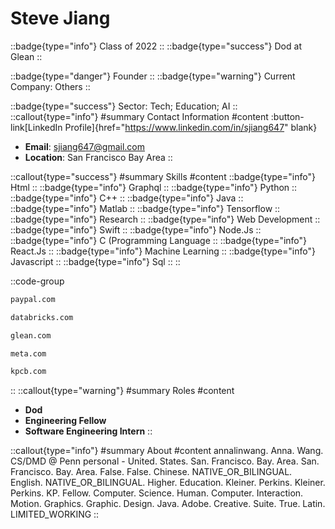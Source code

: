 # Steve Jiang
::badge{type="info"}
Class of 2022
::
::badge{type="success"}
Dod at Glean
::

::badge{type="danger"}
Founder
::
::badge{type="warning"}
Current Company: Others
::

::badge{type="success"}
Sector: Tech; Education; AI
::
::callout{type="info"}
#summary
Contact Information
#content
:button-link[LinkedIn Profile]{href="https://www.linkedin.com/in/sjiang647" blank}
- **Email**: sjiang647@gmail.com
- **Location**: San Francisco Bay Area
::

::callout{type="success"}
#summary
Skills
#content
::badge{type="info"}
Html
::
::badge{type="info"}
Graphql
::
::badge{type="info"}
Python
::
::badge{type="info"}
C++
::
::badge{type="info"}
Java
::
::badge{type="info"}
Matlab
::
::badge{type="info"}
Tensorflow
::
::badge{type="info"}
Research
::
::badge{type="info"}
Web Development
::
::badge{type="info"}
Swift
::
::badge{type="info"}
Node.Js
::
::badge{type="info"}
C (Programming Language
::
::badge{type="info"}
React.Js
::
::badge{type="info"}
Machine Learning
::
::badge{type="info"}
Javascript
::
::badge{type="info"}
Sql
::
::

::code-group
```bash [PayPal]
paypal.com
```
```bash [Databricks]
databricks.com
```
```bash [Glean]
glean.com
```
```bash [Meta]
meta.com
```
```bash [Kleiner Perkins Caufield & Byers]
kpcb.com
```
::
::callout{type="warning"}
#summary
Roles
#content
- **Dod**
- **Engineering Fellow**
- **Software Engineering Intern**
::

::callout{type="info"}
#summary
About
#content
annalinwang. Anna. Wang. CS/DMD @ Penn personal - United. States. San. Francisco. Bay. Area. San. Francisco. Bay. Area. False. False. Chinese. NATIVE_OR_BILINGUAL. English. NATIVE_OR_BILINGUAL. Higher. Education. Kleiner. Perkins. Kleiner. Perkins. KP. Fellow. Computer. Science. Human. Computer. Interaction. Motion. Graphics. Graphic. Design. Java. Adobe. Creative. Suite. True. Latin. LIMITED_WORKING
::
